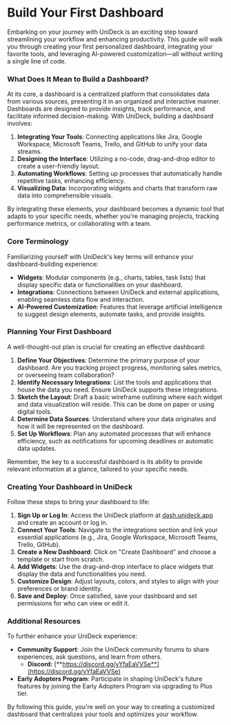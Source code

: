 # Build Your First Dashboard

Embarking on your journey with UniDeck is an exciting step toward streamlining your workflow and enhancing productivity. This guide will walk you through creating your first personalized dashboard, integrating your favorite tools, and leveraging AI-powered customization—all without writing a single line of code.

### What Does It Mean to Build a Dashboard?

At its core, a dashboard is a centralized platform that consolidates data from various sources, presenting it in an organized and interactive manner. Dashboards are designed to provide insights, track performance, and facilitate informed decision-making. With UniDeck, building a dashboard involves:

1. **Integrating Your Tools**: Connecting applications like Jira, Google Workspace, Microsoft Teams, Trello, and GitHub to unify your data streams.
2. **Designing the Interface**: Utilizing a no-code, drag-and-drop editor to create a user-friendly layout.
3. **Automating Workflows**: Setting up processes that automatically handle repetitive tasks, enhancing efficiency.
4. **Visualizing Data**: Incorporating widgets and charts that transform raw data into comprehensible visuals.

By integrating these elements, your dashboard becomes a dynamic tool that adapts to your specific needs, whether you're managing projects, tracking performance metrics, or collaborating with a team.

### Core Terminology

Familiarizing yourself with UniDeck's key terms will enhance your dashboard-building experience:

* **Widgets**: Modular components (e.g., charts, tables, task lists) that display specific data or functionalities on your dashboard.
* **Integrations**: Connections between UniDeck and external applications, enabling seamless data flow and interaction.
* **AI-Powered Customization**: Features that leverage artificial intelligence to suggest design elements, automate tasks, and provide insights.

### Planning Your First Dashboard

A well-thought-out plan is crucial for creating an effective dashboard:

1. **Define Your Objectives**: Determine the primary purpose of your dashboard. Are you tracking project progress, monitoring sales metrics, or overseeing team collaboration?
2. **Identify Necessary Integrations**: List the tools and applications that house the data you need. Ensure UniDeck supports these integrations.
3. **Sketch the Layout**: Draft a basic wireframe outlining where each widget and data visualization will reside. This can be done on paper or using digital tools.
4. **Determine Data Sources**: Understand where your data originates and how it will be represented on the dashboard.
5. **Set Up Workflows**: Plan any automated processes that will enhance efficiency, such as notifications for upcoming deadlines or automatic data updates.

Remember, the key to a successful dashboard is its ability to provide relevant information at a glance, tailored to your specific needs.

### Creating Your Dashboard in UniDeck

Follow these steps to bring your dashboard to life:

1. **Sign Up or Log In**: Access the UniDeck platform at [dash.unideck.app](https://dash.unideck.app/) and create an account or log in.
2. **Connect Your Tools**: Navigate to the integrations section and link your essential applications (e.g., Jira, Google Workspace, Microsoft Teams, Trello, GitHub).
3. **Create a New Dashboard**: Click on "Create Dashboard" and choose a template or start from scratch.
4. **Add Widgets**: Use the drag-and-drop interface to place widgets that display the data and functionalities you need.
5. **Customize Design**: Adjust layouts, colors, and styles to align with your preferences or brand identity.
6. **Save and Deploy**: Once satisfied, save your dashboard and set permissions for who can view or edit it.

### Additional Resources

To further enhance your UniDeck experience:

* **Community Support**: Join the UniDeck community forums to share experiences, ask questions, and learn from others.
  * **Discord:** [**https://discord.gg/yYfaEaVVSe**](https://discord.gg/yYfaEaVVSe)
* **Early Adopters Program**: Participate in shaping UniDeck's future features by joining the Early Adopters Program via upgrading to Plus tier.

By following this guide, you're well on your way to creating a customized dashboard that centralizes your tools and optimizes your workflow.
